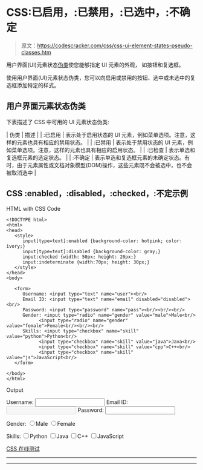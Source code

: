 # CSS:已启用，:已禁用，:已选中，:不确定

> 原文：<https://codescracker.com/css/css-ui-element-states-pseudo-classes.htm>

用户界面(UI)元素状态[伪类](/css/css-pseudo-classes.htm)使您能够指定 UI 元素的外观， 如按钮和复选框。

使用用户界面(UI)元素状态伪类，您可以向启用或禁用的按钮、选中或未选中的复选框添加特定的样式。

## 用户界面元素状态伪类

下表描述了 CSS 中可用的 UI 元素状态伪类:

| 伪类 | 描述 |
| :已启用 | 表示处于启用状态的 UI 元素，例如菜单选项。注意，这样的元素也具有相应的禁用状态。 |
| :已禁用 | 表示处于禁用状态的 UI 元素，例如菜单选项。注意，这样的元素也具有相应的启用状态。 |
| :已检查 | 表示单选和复选框元素的选定状态。 |
| :不确定 | 表示单选和复选框元素的未确定状态。有时，由于元素属性或文档对象模型(DOM)操作，这些元素既不会被选中，也不会被取消选中 |

## CSS :enabled，:disabled，:checked，:不定示例

HTML with CSS Code

```
<!DOCTYPE html>
<html>
<head>
   <style>
      input[type=text]:enabled {background-color: hotpink; color: ivory;}
      input[type=text]:disabled {background-color: gray;}
      input:checked {width: 50px; height: 20px;}
      input:indeterminate {width:70px; height: 30px;}
   </style>
</head>
<body>

   <form>
      Username: <input type="text" name="user"><br/>
      Email ID: <input type="text" name="email" disabled="disabled"><br/>
      Password: <input type="password" name="pass"><br/><br/><br/>
      Gender: <input type="radio" name="gender" value="male">Male<br/>
            <input type="radio" name="gender" value="female">Female<br/><br/><br/>
      Skills: <input type="checkbox" name="skill" value="python">Python<br/>
            <input type="checkbox" name="skill" value="java">Java<br/>
            <input type="checkbox" name="skill" value="cpp">C++<br/>
            <input type="checkbox" name="skill" value="js">JavaScript<br/>
   </form>

</body>
</html>
```

Output

<form>Username: <input type="text" name="user">
Email ID: <input type="text" name="email" disabled="disabled">
Password: <input type="password" name="pass">

Gender: <input type="radio" name="gender" value="male">Male
<input type="radio" name="gender" value="female">Female

Skills: <input type="checkbox" name="skill" value="python">Python
<input type="checkbox" name="skill" value="java">Java
<input type="checkbox" name="skill" value="cpp">C++
<input type="checkbox" name="skill" value="js">JavaScript
</form>

[CSS 在线测试](/exam/showtest.php?subid=5)

* * *

* * *